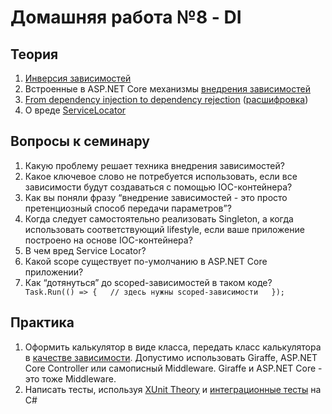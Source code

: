 # Домашняя работа №8 - DI

## Теория
1. [Инверсия зависимостей](https://docs.microsoft.com/en-us/dotnet/architecture/modern-web-apps-azure/architectural-principles#dependency-inversion)
2. Встроенные в ASP.NET Core механизмы [внедрения зависимостей](https://docs.microsoft.com/en-us/aspnet/core/fundamentals/dependency-injection)
3. [From dependency injection to dependency rejection](https://www.youtube.com/watch?v=xG5qP5AWQws) ([расшифровка](https://habr.com/ru/company/jugru/blog/545482/))
4. О вреде [ServiceLocator](https://habr.com/ru/post/270005/)

## Вопросы к семинару
1. Какую проблему решает техника внедрения зависимостей?
2. Какое ключевое слово не потребуется использовать, если все зависимости будут создаваться с помощью IOC-контейнера?
3. Как вы поняли фразу “внедрение зависимостей - это просто претенциозный способ передачи параметров”?
4. Когда следует самостоятельно реализовать Singleton, а когда использовать соответствующий lifestyle, если ваше приложение построено на основе IOC-контейнера?
5. В чем вред Service Locator?
6. Какой scope существует по-умолчанию в ASP.NET Core приложении?
7. Как “дотянуться” до scoped-зависимостей в таком коде?
   ``      Task.Run(() => {  
   // здесь нужны scoped-зависимости  
   });``


## Практика
1. Оформить калькулятор в виде класса, передать класс калькулятора в [качестве зависимости](https://stackoverflow.com/questions/52204022/how-to-do-di-in-asp-net-core-middleware). Допустимо использовать Giraffe, ASP.NET Core Controller или самописный Middleware. Giraffe и ASP.NET Core - это тоже Middleware.
2. Написать тесты, используя [XUnit Theory](https://hamidmosalla.com/2017/02/25/xunit-theory-working-with-inlinedata-memberdata-classdata/) и [интеграционные тесты](https://docs.microsoft.com/en-us/aspnet/core/test/integration-tests?view=aspnetcore-6.0) на C#